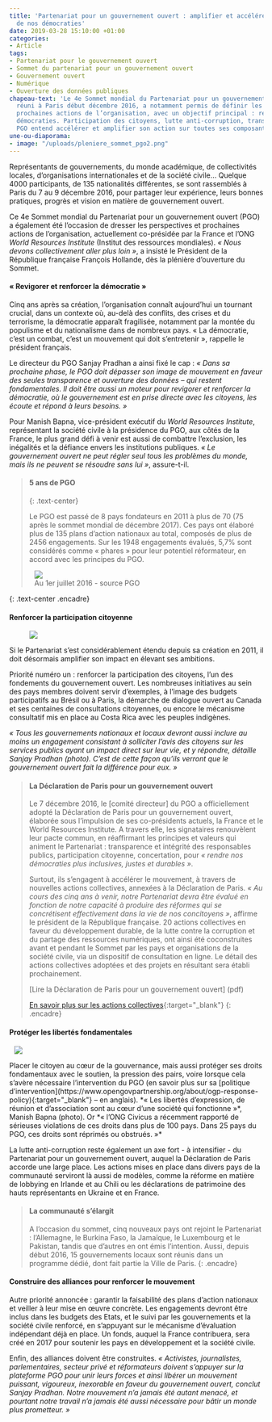 ```yaml
---
title: 'Partenariat pour un gouvernement ouvert : amplifier et accélérer le renouvellement
  de nos démocraties'
date: 2019-03-28 15:10:00 +01:00
categories:
- Article
tags:
- Partenariat pour le gouvernement ouvert
- Sommet du partenariat pour un gouvernement ouvert
- Gouvernement ouvert
- Numérique
- Ouverture des données publiques
chapeau-text: 'Le 4e Sommet mondial du Partenariat pour un gouvernement ouvert (PGO),
  réuni à Paris début décembre 2016, a notamment permis de définir les priorités et
  prochaines actions de l’organisation, avec un objectif principal : renouveler nos
  démocraties. Participation des citoyens, lutte anti-corruption, transparence : le
  PGO entend accélérer et amplifier son action sur toutes ses composantes.'
une-ou-diaporama:
- image: "/uploads/pleniere_sommet_pgo2.png"
---
```


Représentants de gouvernements, du monde académique, de collectivités locales, d’organisations internationales et de la société civile… Quelque 4000 participants, de 135 nationalités différentes, se sont rassemblés à Paris du 7 au 9 décembre 2016, pour partager leur expérience, leurs bonnes pratiques, progrès et vision en matière de gouvernement ouvert.

Ce 4e Sommet mondial du Partenariat pour un gouvernement ouvert (PGO) a également été l’occasion de dresser les perspectives et prochaines actions de l’organisation, actuellement co-présidée par la France et l’ONG *World Resources Institute* (Institut des ressources mondiales). *« Nous devons collectivement aller plus loin »*, a insisté le Président de la République française François Hollande, dès la plénière d’ouverture du Sommet.

#### « Revigorer et renforcer la démocratie »

Cinq ans après sa création, l’organisation connaît aujourd’hui un tournant crucial, dans un contexte où, au-delà des conflits, des crises et du terrorisme, la démocratie apparaît fragilisée, notamment par la montée du populisme et du nationalisme dans de nombreux pays. « La démocratie, c’est un combat, c’est un mouvement qui doit s’entretenir », rappelle le président français.

Le directeur du PGO Sanjay Pradhan a ainsi fixé le cap : *« Dans sa prochaine phase, le PGO doit dépasser son image de mouvement en faveur des seules transparence et ouverture des données – qui restent fondamentales. Il doit être aussi un moteur pour revigorer et renforcer la démocratie, où le gouvernement est en prise directe avec les citoyens, les écoute et répond à leurs besoins. »*

Pour Manish Bapna, vice-président exécutif du *World Resources Institute*, représentant la société civile à la présidence du PGO, aux côtés de la France, le plus grand défi à venir est aussi de combattre l’exclusion, les inégalités et la défiance envers les institutions publiques. *« Le gouvernement ouvert ne peut régler seul tous les problèmes du monde, mais ils ne peuvent se résoudre sans lui »*, assure-t-il.

> 
> #### 5 ans de PGO
> {: .text-center}
> 
> Le PGO est passé de 8 pays fondateurs en 2011 à plus de 70 (75 après le sommet mondial de décembre 2017). Ces pays ont élaboré plus de 135 plans d’action nationaux au total, composés de plus de 2456 engagements. Sur les 1948 engagements évalués, 5,7% sont considérés comme « phares » pour leur potentiel réformateur, en accord avec les principes du PGO.
> 
> <figure class='image-center' style='width: 90%; margin-right: 10px; margin-left: 10px;'><img src="/uploads/infog-pgov2-c75445.png"/><figcaption>Au 1er juillet 2016 - source PGO</figcaption></figure>
{: .text-center .encadre}

#### Renforcer la participation citoyenne 
<figure class='image-left' style='width: 40%; margin-right: 10px;'><img src="/uploads/spradhan_sommet_pgo.jpg"/>
</figure> Si le Partenariat s’est considérablement étendu depuis sa création en 2011, il doit désormais amplifier son impact en élevant ses ambitions.

Priorité numéro un : renforcer la participation des citoyens, l’un des fondements du gouvernement ouvert. Les nombreuses initiatives au sein des pays membres doivent servir d’exemples, à l’image des budgets participatifs au Brésil ou à Paris, la démarche de dialogue ouvert au Canada et ses centaines de consultations citoyennes, ou encore le mécanisme consultatif mis en place au Costa Rica avec les peuples indigènes.

*« Tous les gouvernements nationaux et locaux devront aussi inclure au moins un engagement consistant à solliciter l’avis des citoyens sur les services publics ayant un impact direct sur leur vie, et y répondre, détaille Sanjay Pradhan (photo). C’est de cette façon qu’ils verront que le gouvernement ouvert fait la différence pour eux. »*

> #### La Déclaration de Paris pour un gouvernement ouvert
> 
> Le 7 décembre 2016, le [comité directeur] du PGO a officiellement adopté la Déclaration de Paris pour un gouvernement ouvert, élaborée sous l’impulsion de ses co-présidents actuels, la France et le World Resources Institute. A travers elle, les signataires renouvèlent leur pacte commun, en réaffirmant les principes et valeurs qui animent le Partenariat : transparence et intégrité des responsables publics, participation citoyenne, concertation, pour *« rendre nos démocraties plus inclusives, justes et durables »*.
> 
> Surtout, ils s’engagent à accélérer le mouvement, à travers de nouvelles actions collectives, annexées à la Déclaration de Paris. *« Au cours des cinq ans à venir, notre Partenariat devra être évalué en fonction de notre capacité à produire des réformes qui se concrétisent effectivement dans la vie de nos concitoyens »*, affirme le président de la République française. 20 actions collectives en faveur du développement durable, de la lutte contre la corruption et du partage des ressources numériques, ont ainsi été coconstruites avant et pendant le Sommet par les pays et organisations de la société civile, via un dispositif de consultation en ligne. Le détail des actions collectives adoptées et des projets en résultant sera établi prochainement.
> 
> [Lire la Déclaration de Paris pour un gouvernement ouvert] (pdf)
> 
> [En savoir plus sur les actions collectives](https://paris-declaration.ogpsummit.org/){:target="_blank"}
{: .encadre}

#### Protéger les libertés fondamentales 
<figure class='image-right' style='width: 40%; margin-left: 10px;'><img src="/uploads/mbapna_sommet_pgo.jpg"/>
</figure> Placer le citoyen au cœur de la gouvernance, mais aussi protéger ses droits fondamentaux avec le soutien, la pression des pairs, voire lorsque cela s’avère nécessaire l’intervention du PGO (en savoir plus sur sa [politique d’intervention](https://www.opengovpartnership.org/about/ogp-response-policy){:target="_blank"} – en anglais). *« Les libertés d’expression, de réunion et d’association sont au cœur d’une société qui fonctionne »*, Manish Bapna (photo). Or *« l’ONG Civicus a récemment rapporté de sérieuses violations de ces droits dans plus de 100 pays. Dans 25 pays du PGO, ces droits sont réprimés ou obstrués. »*

La lutte anti-corruption reste également un axe fort - à intensifier - du Partenariat pour un gouvernement ouvert, auquel la Déclaration de Paris accorde une large place. Les actions mises en place dans divers pays de la communauté serviront là aussi de modèles, comme la réforme en matière de lobbying en Irlande et au Chili ou les déclarations de patrimoine des hauts représentants en Ukraine et en France.

> #### La communauté s’élargit
> 
> A l’occasion du sommet, cinq nouveaux pays ont rejoint le Partenariat : l’Allemagne, le Burkina Faso, la Jamaïque, le Luxembourg et le Pakistan, tandis que d’autres en ont émis l’intention. Aussi, depuis début 2016, 15 gouvernements locaux sont réunis dans un programme dédié, dont fait partie la Ville de Paris.
{: .encadre}

#### Construire des alliances pour renforcer le mouvement

Autre priorité annoncée : garantir la faisabilité des plans d’action nationaux et veiller à leur mise en œuvre concrète. Les engagements devront être inclus dans les budgets des Etats, et le suivi par les gouvernements et la société civile renforcé, en s’appuyant sur le mécanisme d’évaluation indépendant déjà en place. Un fonds, auquel la France contribuera, sera créé en 2017 pour soutenir les pays en développement et la société civile.

Enfin, des alliances doivent être construites. *« Activistes, journalistes, parlementaires, secteur privé et réformateurs doivent s’appuyer sur la plateforme PGO pour unir leurs forces et ainsi libérer un mouvement puissant, vigoureux, inexorable en faveur du gouvernement ouvert, conclut Sanjay Pradhan. Notre mouvement n’a jamais été autant menacé, et pourtant notre travail n’a jamais été aussi nécessaire pour bâtir un monde plus prometteur. »* 